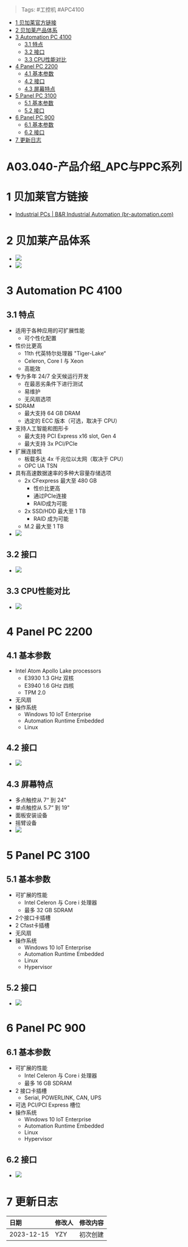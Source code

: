 > Tags: #工控机 #APC4100

- [1 贝加莱官方链接](#1%20%E8%B4%9D%E5%8A%A0%E8%8E%B1%E5%AE%98%E6%96%B9%E9%93%BE%E6%8E%A5)
- [2 贝加莱产品体系](#2%20%E8%B4%9D%E5%8A%A0%E8%8E%B1%E4%BA%A7%E5%93%81%E4%BD%93%E7%B3%BB)
- [3 Automation PC 4100](#3%20Automation%20PC%204100)
	- [3.1 特点](#3.1%20%E7%89%B9%E7%82%B9)
	- [3.2 接口](#3.2%20%E6%8E%A5%E5%8F%A3)
	- [3.3 CPU性能对比](#3.3%20CPU%E6%80%A7%E8%83%BD%E5%AF%B9%E6%AF%94)
- [4 Panel PC 2200](#4%20Panel%20PC%202200)
	- [4.1 基本参数](#4.1%20%E5%9F%BA%E6%9C%AC%E5%8F%82%E6%95%B0)
	- [4.2 接口](#4.2%20%E6%8E%A5%E5%8F%A3)
	- [4.3 屏幕特点](#4.3%20%E5%B1%8F%E5%B9%95%E7%89%B9%E7%82%B9)
- [5 Panel PC 3100](#5%20Panel%20PC%203100)
	- [5.1 基本参数](#5.1%20%E5%9F%BA%E6%9C%AC%E5%8F%82%E6%95%B0)
	- [5.2 接口](#5.2%20%E6%8E%A5%E5%8F%A3)
- [6 Panel PC 900](#6%20Panel%20PC%20900)
	- [6.1 基本参数](#6.1%20%E5%9F%BA%E6%9C%AC%E5%8F%82%E6%95%B0)
	- [6.2 接口](#6.2%20%E6%8E%A5%E5%8F%A3)
- [7 更新日志](#7%20%E6%9B%B4%E6%96%B0%E6%97%A5%E5%BF%97)

# A03.040-产品介绍_APC与PPC系列

# 1 贝加莱官方链接

- [Industrial PCs | B&R Industrial Automation (br-automation.com)](https://www.br-automation.com/en/products/industrial-pcs/)

# 2 贝加莱产品体系

- ![](FILES/040产品介绍_APC与PPC系列/image-20231215131450788.png)
- ![](FILES/040产品介绍_APC与PPC系列/image-20231215142258527.png)

# 3 Automation PC 4100

## 3.1 特点

- 适用于各种应用的可扩展性能
    - 可个性化配置
- 性价比更高
    - 11th 代英特尔处理器 "Tiger-Lake“
    - Celeron, Core I 与 Xeon
    - 高能效
- 专为多年 24/7 全天候运行开发
    - 在最恶劣条件下进行测试
    - 易维护
    - 无风扇选项
- SDRAM
    - 最大支持 64 GB DRAM
    - 选定的 ECC 版本（可选，取决于 CPU）
- 支持人工智能和图形卡
    - 最大支持 PCI Express x16 slot, Gen 4
    - 最大支持 3x PCI/PCIe
- 扩展连接性
    - 板载多达 4x 千兆位以太网（取决于 CPU）
    - OPC UA TSN
- 具有高速数据速率的多种大容量存储选项
    - 2x CFexpress 最大至 480 GB
        - 性价比更高
        - 通过PCIe连接
        - RAID成为可能
    - 2x SSD/HDD 最大至 1 TB
        - RAID 成为可能
    - M.2 最大至 1 TB
- ![](FILES/040产品介绍_APC与PPC系列/image-20231215144156778.png)

## 3.2 接口

- ![](FILES/040产品介绍_APC与PPC系列/image-20231215144219661.png)

## 3.3 CPU性能对比

- ![](FILES/040产品介绍_APC与PPC系列/image-20231215144332031.png)

# 4 Panel PC 2200

## 4.1 基本参数

- Intel Atom Apollo Lake processors
    - E3930 1.3 GHz 双核
    - E3940 1.6 GHz 四核
    - TPM 2.0
- 无风扇
- 操作系统
    - Windows 10 IoT Enterprise
    - Automation Runtime Embedded
    - Linux

## 4.2 接口

- ![](FILES/040产品介绍_APC与PPC系列/image-20231215134050704.png)

## 4.3 屏幕特点

- 多点触控从 7“ 到 24"
- 单点触控从 5.7“ 到 19"
- 面板安装设备
- 摇臂设备
- ![](FILES/040产品介绍_APC与PPC系列/image-20231215134344916.png)

# 5 Panel PC 3100

## 5.1 基本参数

- 可扩展的性能
    - Intel Celeron 与 Core i 处理器
    - 最多 32 GB SDRAM
- 2个接口卡插槽
- 2 Cfast卡插槽
- 无风扇
- 操作系统
    - Windows 10 IoT Enterprise
    - Automation Runtime Embedded
    - Linux
    - Hypervisor

## 5.2 接口

- ![](FILES/040产品介绍_APC与PPC系列/image-20231215135224704.png)

# 6 Panel PC 900

## 6.1 基本参数

- 可扩展的性能
    - Intel Celeron 与 Core i 处理器
    - 最多 16 GB SDRAM
- 2 接口卡插槽
    - Serial, POWERLINK, CAN, UPS
- 可选 PCI/PCI Express 槽位
- 操作系统
    - Windows 10 IoT Enterprise
    - Automation Runtime Embedded
    - Linux
    - Hypervisor

## 6.2 接口

- ![](FILES/040产品介绍_APC与PPC系列/image-20231215135800134.png)

# 7 更新日志

| 日期         | 修改人 | 修改内容 |
| :--------- | :-- | :--- |
| 2023-12-15 | YZY | 初次创建 |
